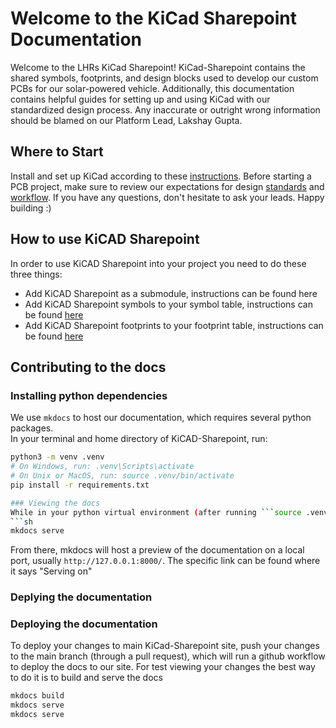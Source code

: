 # Welcome to the KiCad Sharepoint Documentation
Welcome to the LHRs KiCad Sharepoint! KiCad-Sharepoint contains the shared symbols, footprints, and design blocks used to develop our custom PCBs for our solar-powered vehicle. Additionally, this documentation contains helpful guides for setting up and using KiCad with our standardized design process. Any inaccurate or outright wrong information should be blamed on our Platform Lead, Lakshay Gupta. 
## Where to Start
Install and set up KiCad according to these [instructions](./KiCad-Setup.md/). Before starting a PCB project, make sure to review our expectations for design [standards](./Standards.md/) and [workflow](./Workflow.md/). If you have any questions, don't hesitate to ask your leads. Happy building :)

## How to use KiCAD Sharepoint
In order to use KiCAD Sharepoint into your project you need to do these three things:

- Add KiCAD Sharepoint as a submodule, instructions can be found here
- Add KiCAD Sharepoint symbols to your symbol table, instructions can be found [here](Workflow.md#Symbol-Table)
- Add KiCAD Sharepoint footprints to your footprint table, instructions can be found [here](./Workflow.md)

## Contributing to the docs

### Installing python dependencies
We use ``mkdocs`` to host our documentation, which requires several python packages.  
In your terminal and home directory of KiCAD-Sharepoint, run:
```sh
python3 -m venv .venv
# On Windows, run: .venv\Scripts\activate
# On Unix or MacOS, run: source .venv/bin/activate
pip install -r requirements.txt

### Viewing the docs
While in your python virtual environment (after running ```source .venv/bin/activate```), run:
```sh
mkdocs serve
```
From there, mkdocs will host a preview of the documentation on a local port, usually ```http://127.0.0.1:8000/```. The specific link can be found where it says "Serving on"

### Deplying the documentation
### Deploying the documentation
To deploy your changes to main KiCad-Sharepoint site, push your changes to the main branch (through a pull request), which will run a github workflow to deploy the docs to our site. For test viewing your changes the best way to do it is to build and serve the docs
```sh
mkdocs build
mkdocs serve
mkdocs serve